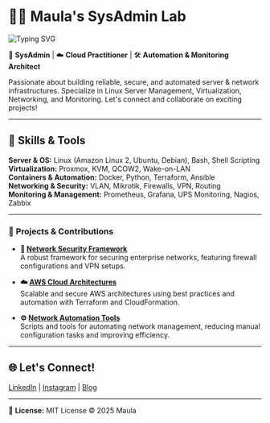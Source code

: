 # 👨‍💻 Maula's SysAdmin Lab

![Typing SVG](https://readme-typing-svg.herokuapp.com?lines=SysAdmin+%7C+Network+%7C+Automation+%7C+Monitoring)

🔐 **SysAdmin** | ☁️ **Cloud Practitioner** | 🛠️ **Automation & Monitoring Architect**

Passionate about building reliable, secure, and automated server & network infrastructures. Specialize in Linux Server Management, Virtualization, Networking, and Monitoring. Let's connect and collaborate on exciting projects!  

---

## 🔧 Skills & Tools

**Server & OS:** Linux (Amazon Linux 2, Ubuntu, Debian), Bash, Shell Scripting  
**Virtualization:** Proxmox, KVM, QCOW2, Wake-on-LAN  
**Containers & Automation:** Docker, Python, Terraform, Ansible  
**Networking & Security:** VLAN, Mikrotik, Firewalls, VPN, Routing  
**Monitoring & Management:** Prometheus, Grafana, UPS Monitoring, Nagios, Zabbix  

---

### 🚀 **Projects & Contributions**

- **🔗 [Network Security Framework](#)**  
  A robust framework for securing enterprise networks, featuring firewall configurations and VPN setups.

- **☁️ [AWS Cloud Architectures](#)**  
  Scalable and secure AWS architectures using best practices and automation with Terraform and CloudFormation.

- **⚙️ [Network Automation Tools](#)**  
  Scripts and tools for automating network management, reducing manual configuration tasks and improving efficiency.

---

## 🌐 Let's Connect!

[LinkedIn](https://www.linkedin.com/) | [Instagram](https://www.instagram.com/) | [Blog](https://yourblog.example.com)  

---

📝 **License:** MIT License © 2025 Maula
